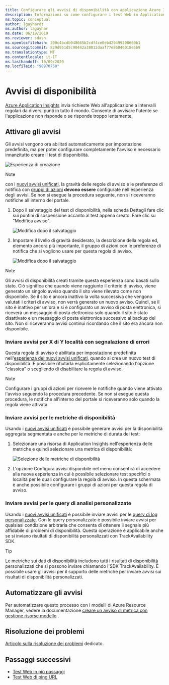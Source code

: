 ```yaml
---
title: Configurare gli avvisi di disponibilità con applicazione Azure Insights | Microsoft Docs
description: Informazioni su come configurare i test Web in Application Insights. Ottenere avvisi se un sito Web diventa non disponibile o risponde lentamente.
ms.topic: conceptual
author: lgayhardt
ms.author: lagayhar
ms.date: 06/19/2019
ms.reviewer: sdash
ms.openlocfilehash: 300c4bcdb948665b2cdf4ce0eb429499208660b1
ms.sourcegitcommit: 829d951d5c90442a38012daaf77e86046018e5b9
ms.translationtype: MT
ms.contentlocale: it-IT
ms.lasthandoff: 10/09/2020
ms.locfileid: "90970750"
---
```

# <a name="availability-alerts"></a>Avvisi di disponibilità

[Azure Application Insights](./app-insights-overview.md) invia richieste Web all'applicazione a intervalli regolari da diversi punti in tutto il mondo. Consente di avvisare l'utente se l'applicazione non risponde o se risponde troppo lentamente.

## <a name="enable-alerts"></a>Attivare gli avvisi

Gli avvisi vengono ora abilitati automaticamente per impostazione predefinita, ma per poter configurare completamente l'avviso è necessario innanzitutto creare il test di disponibilità.

![Esperienza di creazione](./media/availability-alerts/create-test.png)

> [!NOTE]
>  con i [nuovi avvisi unificati](../platform/alerts-overview.md), la gravità delle regole di avviso e le preferenze di notifica con [gruppi di azioni](../platform/action-groups.md) **devono essere** configurate nell'esperienza degli avvisi. Se non si esegue la procedura seguente, non si riceveranno notifiche all'interno del portale.

1. Dopo il salvataggio del test di disponibilità, nella scheda Dettagli fare clic sui puntini di sospensione accanto al test appena creato. Fare clic su "Modifica avviso".

   ![Modifica dopo il salvataggio](./media/availability-alerts/edit-alert.png)

2. Impostare il livello di gravità desiderato, la descrizione della regola ed, elemento ancora più importante, il gruppo di azioni con le preferenze di notifica che si vogliono usare per questa regola di avviso.

   ![Modifica dopo il salvataggio](./media/availability-alerts/set-action-group.png)

> [!NOTE]
> Gli avvisi di disponibilità creati tramite questa esperienza sono basati sullo stato. Ciò significa che quando viene raggiunto il criterio di avviso, viene generato un singolo avviso quando il sito viene rilevato come non disponibile. Se il sito è ancora inattivo la volta successiva che vengono valutati i criteri di avviso, non verrà generato un nuovo avviso. Quindi, se il sito è inattivo per un'ora e si è configurato un avviso di posta elettronica, si riceverà un messaggio di posta elettronica solo quando il sito è stato disattivato e un messaggio di posta elettronica successivo al backup del sito. Non si riceveranno avvisi continui ricordando che il sito era ancora non disponibile.

### <a name="alert-on-x-out-of-y-locations-reporting-failures"></a>Inviare avvisi per X di Y località con segnalazione di errori

Questa regola di avviso è abilitata per impostazione predefinita nell'[esperienza dei nuovi avvisi unificati](../platform/alerts-overview.md), quando si crea un nuovo test di disponibilità. È possibile rifiutarla esplicitamente selezionando l'opzione "classica" o scegliendo di disabilitare la regola di avviso.

> [!NOTE]
> Configurare i gruppi di azioni per ricevere le notifiche quando viene attivato l'avviso seguendo la procedura precedente. Se non si esegue questa procedura, le notifiche all'interno del portale si riceveranno solo quando la regola viene attivata.
>

### <a name="alert-on-availability-metrics"></a>Inviare avvisi per le metriche di disponibilità

Usando i [nuovi avvisi unificati](../platform/alerts-overview.md) è possibile generare avvisi per la disponibilità aggregata segmentata e anche per le metriche di durata dei test:

1. Selezionare una risorsa di Application Insights nell'esperienza delle metriche e quindi selezionare una metrica di disponibilità:

    ![Selezione delle metriche di disponibilità](./media/availability-alerts/select-metric.png)

2. L'opzione Configura avvisi disponibile nel menu consentirà di accedere alla nuova esperienza in cui è possibile selezionare test specifici o località per le quali configurare la regola di avviso. In questa schermata è anche possibile configurare i gruppi di azioni per questa regola di avviso.

### <a name="alert-on-custom-analytics-queries"></a>Inviare avvisi per le query di analisi personalizzate

Usando i [nuovi avvisi unificati](../platform/alerts-overview.md) è possibile inviare avvisi per le [query di log personalizzate](../platform/alerts-unified-log.md). Con le query personalizzate è possibile inviare avvisi per qualsiasi condizione arbitraria che consenta di ottenere il segnale più affidabile di problemi di disponibilità. Questa operazione è applicabile anche se si inviano risultati di disponibilità personalizzati con TrackAvailability SDK.

> [!Tip]
> Le metriche sui dati di disponibilità includono tutti i risultati di disponibilità personalizzati che si possono inviare chiamando l'SDK TrackAvailability. È possibile usare gli avvisi per il supporto delle metriche per inviare avvisi sui risultati di disponibilità personalizzati.
>

## <a name="automate-alerts"></a>Automatizzare gli avvisi

Per automatizzare questo processo con i modelli di Azure Resource Manager, vedere la documentazione [creare un avviso di metrica con gestione risorse modello](../platform/alerts-metric-create-templates.md#template-for-an-availability-test-along-with-a-metric-alert) .

## <a name="troubleshooting"></a>Risoluzione dei problemi

[Articolo sulla risoluzione dei problemi](troubleshoot-availability.md) dedicato.

## <a name="next-steps"></a>Passaggi successivi

* [Test Web in più passaggi](availability-multistep.md)
* [Test Web di ping URL](monitor-web-app-availability.md)

